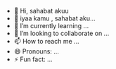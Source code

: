 - 👋 Hi, sahabat akuu
- 👀 iyaa kamu , sahabat aku...
- 🌱 I’m currently learning ...
- 💞️ I’m looking to collaborate on ...
- 📫 How to reach me ...
- 😄 Pronouns: ...
- ⚡ Fun fact: ...

<!---
dewuyajah/dewuyajah is a ✨ special ✨ repository because its `README.md` (this file) appears on your GitHub profile.
You can click the Preview link to take a look at your changes.
--->
